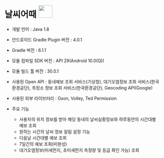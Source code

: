 날씨어때 <img src="https://user-images.githubusercontent.com/60289743/94329385-8a43f000-fff5-11ea-82b4-55358e946c3f.png" width="45" height="40">
=================
* 개발 언어 : Java 1.8
* 안드로이드 Gradle Plugin 버전 : 4.0.1
* Gradle 버전 : 6.1.1
* 모듈 컴파일 SDK 버전 : API 29(Android  10.0(Q))
* 모듈 빌드 툴 버전 : 30.0.1

* 사용된 Open API : 동네예보 조회 서비스(기상청), 대기오염정보 조회 서비스(한국환경공단), 측정소 정보 조회 서비스(한국환경공단), Geocoding API(Google)
* 사용된 외부 라이브러리 : Gson, Volley, Ted Permission
* 주요 기능
  + 사용자의 위치 정보를 받아 해당 동네의 날씨실황정보와 하루동안의 시간대별 예보 조회
  + 원하는 시간의 날씨 정보 알림 설정 기능
  + 다음날 시간대별 예보 조회
  + 7일간의 예보 조회(미완성)
  + 대기오염정보(미세먼지, 초미세먼지 측정량 및 등급 확인 가능) 조회
